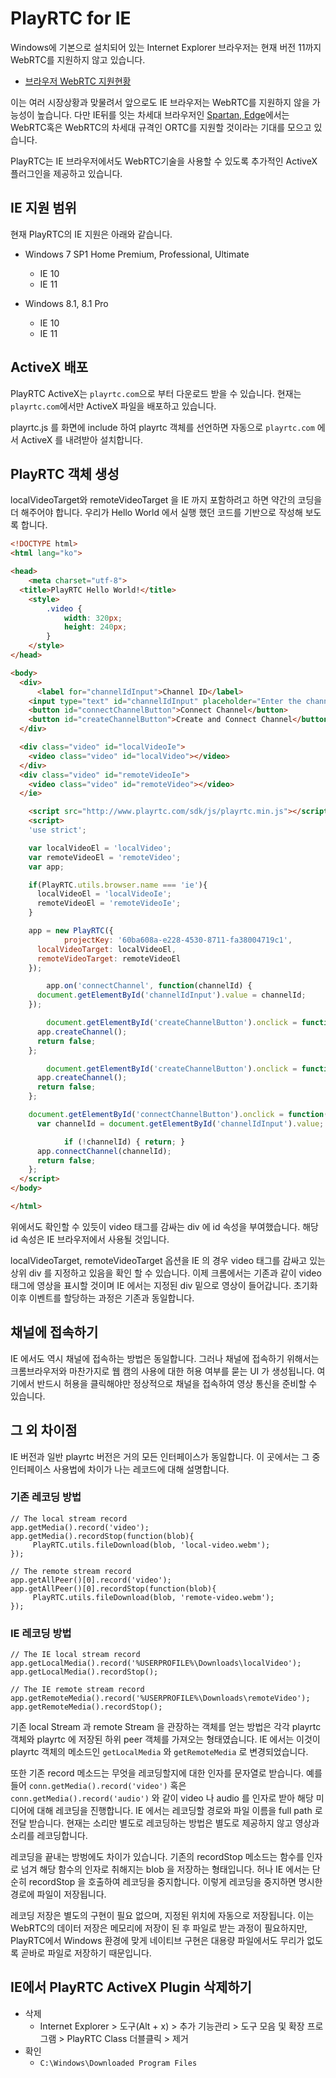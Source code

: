# PlayRTC for IE

Windows에 기본으로 설치되어 있는 Internet Explorer 브라우저는 현재 버전 11까지 WebRTC를 지원하지 않고 있습니다.

- [브라우저 WebRTC 지원현황](http://caniuse.com/#feat=rtcpeerconnection)

이는 여러 시장상황과 맞물려서 앞으로도 IE 브라우저는 WebRTC를 지원하지 않을 가능성이 높습니다. 다만 IE뒤를 잇는 차세대 브라우저인 [Spartan, Edge](http://windows.microsoft.com/en-us/windows/preview-microsoft-edge-pc)에서는 WebRTC혹은 WebRTC의 차세대 규격인 ORTC를 지원할 것이라는 기대를 모으고 있습니다.

PlayRTC는 IE 브라우저에서도 WebRTC기술을 사용할 수 있도록 추가적인 ActiveX 플러그인을 제공하고 있습니다.


## IE 지원 범위

현재 PlayRTC의 IE 지원은 아래와 같습니다.

- Windows 7 SP1 Home Premium, Professional, Ultimate
  - IE 10
  - IE 11

- Windows 8.1, 8.1 Pro
  - IE 10
  - IE 11


## ActiveX 배포

PlayRTC ActiveX는 `playrtc.com`으로 부터 다운로드 받을 수 있습니다. 현재는 `playrtc.com`에서만 ActiveX 파일을 배포하고 있습니다.

playrtc.js 를 화면에 include 하여 playrtc 객체를 선언하면 자동으로 `playrtc.com` 에서 ActiveX 를 내려받아 설치합니다.


## PlayRTC 객체 생성

localVideoTarget와 remoteVideoTarget 을 IE 까지 포함하려고 하면 약간의 코딩을 더 해주어야 합니다. 우리가 Hello World 에서 실행 했던 코드를 기반으로 작성해 보도록 합니다.

```HTML
<!DOCTYPE html>
<html lang="ko">

<head>
	<meta charset="utf-8">
  <title>PlayRTC Hello World!</title>
	<style>
		.video {
			width: 320px;
			height: 240px;
		}
	</style>
</head>

<body>
  <div>
	  <label for="channelIdInput">Channel ID</label>
    <input type="text" id="channelIdInput" placeholder="Enter the channel ID" value="">
  	<button id="connectChannelButton">Connect Channel</button>
  	<button id="createChannelButton">Create and Connect Channel</button>
  </div>

  <div class="video" id="localVideoIe">
    <video class="video" id="localVideo"></video>
  </div>
  <div class="video" id="remoteVideoIe">
    <video class="video" id="remoteVideo"></video>
  </ie>

	<script src="http://www.playrtc.com/sdk/js/playrtc.min.js"></script>
	<script>
    'use strict';

    var localVideoEl = 'localVideo';
    var remoteVideoEl = 'remoteVideo';
    var app;

    if(PlayRTC.utils.browser.name === 'ie'){
      localVideoEl = 'localVideoIe';
      remoteVideoEl = 'remoteVideoIe';
    }

  	app = new PlayRTC({
			projectKey: '60ba608a-e228-4530-8711-fa38004719c1',
      localVideoTarget: localVideoEl,
      remoteVideoTarget: remoteVideoEl
  	});

		app.on('connectChannel', function(channelId) {
  	  document.getElementById('channelIdInput').value = channelId;
  	});

		document.getElementById('createChannelButton').onclick = function(event) {
  	  app.createChannel();
  	  return false;
  	};

		document.getElementById('createChannelButton').onclick = function(event) {
  	  app.createChannel();
  	  return false;
  	};

  	document.getElementById('connectChannelButton').onclick = function(event) {
  	  var channelId = document.getElementById('channelIdInput').value;

			if (!channelId) { return; }
  	  app.connectChannel(channelId);
  	  return false;
  	};
  </script>
</body>

</html>
```

위에서도 확인할 수 있듯이 video 태그를 감싸는 div 에 id 속성을 부여했습니다. 해당 id 속성은 IE 브라우저에서 사용될 것입니다.

localVideoTarget, remoteVideoTarget 옵션을 IE 의 경우 video 태그를 감싸고 있는 상위 div 를 지정하고 있음을 확인 할 수 있습니다. 이제 크롬에서는 기존과 같이 video 태그에 영상을 표시할 것이며 IE 에서는 지정된 div 밑으로 영상이 들어갑니다. 초기화 이후 이벤트를 할당하는 과정은 기존과 동일합니다.


## 채널에 접속하기

IE 에서도 역시 채널에 접속하는 방법은 동일합니다. 그러나 채널에 접속하기 위해서는 크롬브라우저와 마찬가지로 웹 캠의 사용에 대한 허용 여부를 묻는 UI 가 생성됩니다. 여기에서 반드시 허용을 클릭해야만 정상적으로 채널을 접속하여 영상 통신을 준비할 수 있습니다.


## 그 외 차이점

IE 버전과 일반 playrtc 버전은 거의 모든 인터페이스가 동일합니다. 이 곳에서는 그 중 인터페이스 사용법에 차이가 나는 레코드에 대해 설명합니다.


### 기존 레코딩 방법

```Javasciprt
// The local stream record
app.getMedia().record('video');
app.getMedia().recordStop(function(blob){
     PlayRTC.utils.fileDownload(blob, 'local-video.webm');
});

// The remote stream record
app.getAllPeer()[0].record('video');
app.getAllPeer()[0].recordStop(function(blob){
     PlayRTC.utils.fileDownload(blob, 'remote-video.webm');
});
```

### IE 레코딩 방법

```Javasciprt
// The IE local stream record
app.getLocalMedia().record('%USERPROFILE%\Downloads\localVideo');
app.getLocalMedia().recordStop();

// The IE remote stream record
app.getRemoteMedia().record('%USERPROFILE%\Downloads\remoteVideo');
app.getRemoteMedia().recordStop();
```

기존 local Stream 과 remote Stream 을 관장하는 객체를 얻는 방법은 각각 playrtc 객체와 playrtc 에 저장된 하위 peer 객체를 가져오는 형태였습니다. IE 에서는 이것이 playrtc 객체의 메소드인 `getLocalMedia` 와 `getRemoteMedia` 로 변경되었습니다.

또한 기존 record 메소드는 무엇을 레코딩할지에 대한 인자를 문자열로 받습니다. 예를 들어 `conn.getMedia().record('video')` 혹은 `conn.getMedia().record('audio')` 와 같이 video 나 audio 를 인자로 받아 해당 미디어에 대해 레코딩을 진행합니다.
IE 에서는 레코딩할 경로와 파일 이름을 full path 로 전달 받습니다. 현재는 소리만 별도로 레코딩하는 방법은 별도로 제공하지 않고 영상과 소리를 레코딩합니다.

레코딩을 끝내는 방벙에도 차이가 있습니다. 기존의 recordStop 메소드는 함수를 인자로 넘겨 해당 함수의 인자로 취해지는 blob 을 저장하는 형태입니다. 허나 IE 에서는 단순히 recordStop 을 호출하여 레코딩을 중지합니다. 이렇게 레코딩을 중지하면 명시한 경로에 파일이 저장됩니다.

레코딩 저장은 별도의 구현이 필요 없으며, 지정된 위치에 자동으로 저장됩니다. 이는 WebRTC의 데이터 저장은 메모리에 저장이 된 후 파일로 받는 과정이 필요하지만, PlayRTC에서 Windows 환경에 맞게 네이티브 구현은 대용량 파일에서도 무리가 없도록 곧바로 파일로 저장하기 때문입니다.

## IE에서 PlayRTC ActiveX Plugin 삭제하기
- 삭제
  - Internet Explorer > 도구(Alt + x) > 추가 기능관리 > 도구 모음 및 확장 프로그램 > PlayRTC Class 더블클릭 > 제거
- 확인
  - `C:\Windows\Downloaded Program Files`
